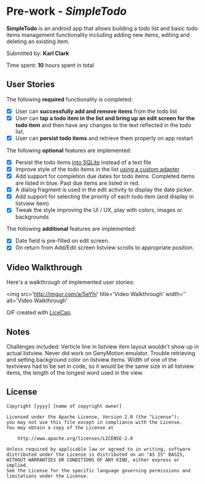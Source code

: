 # Pre-work - *SimpleTodo*

**SimpleTodo** is an android app that allows building a todo list and basic todo items management functionality including adding new items, editing and deleting an existing item.

Submitted by: **Karl Clark**

Time spent: **10** hours spent in total

## User Stories

The following **required** functionality is completed:

* [X] User can **successfully add and remove items** from the todo list
* [X] User can **tap a todo item in the list and bring up an edit screen for the todo item** and then have any changes to the text reflected in the todo list.
* [X] User can **persist todo items** and retrieve them properly on app restart

The following **optional** features are implemented:

* [X] Persist the todo items [into SQLite](http://guides.codepath.com/android/Persisting-Data-to-the-Device#sqlite) instead of a text file
* [X] Improve style of the todo items in the list [using a custom adapter](http://guides.codepath.com/android/Using-an-ArrayAdapter-with-ListView)
* [X] Add support for completion due dates for todo items. Completed items are listed in blue.  Past due items are listed in red. 
* [X] A dialog fragment is used in the edit activity to display the date picker.
* [X] Add support for selecting the priority of each todo item (and display in listview item)
* [X] Tweak the style improving the UI / UX, play with colors, images or backgrounds

The following **additional** features are implemented:

* [X] Date field is pre-filled on edit screen.
* [X] On return from Add/Edit screen listview scrolls to appropriate position.

## Video Walkthrough 

Here's a walkthrough of implemented user stories:

<img src='http://imgur.com/a/5eYhi' title='Video Walkthrough' width='' alt='Video Walkthrough' 

GIF created with [LiceCap](http://www.cockos.com/licecap/).

## Notes

Challenges included:
Verticle line in listview item layout wouldn't show up in actual listview.  Never did work on GenyMotion emulator.
Trouble retrieving and setting background color on listview items.
Width of one of the textviews had to be set in code, so it would be the same size in all listview items, the length of the longest word used in the view.

## License

    Copyright [yyyy] [name of copyright owner]

    Licensed under the Apache License, Version 2.0 (the "License");
    you may not use this file except in compliance with the License.
    You may obtain a copy of the License at

        http://www.apache.org/licenses/LICENSE-2.0

    Unless required by applicable law or agreed to in writing, software
    distributed under the License is distributed on an "AS IS" BASIS,
    WITHOUT WARRANTIES OR CONDITIONS OF ANY KIND, either express or implied.
    See the License for the specific language governing permissions and
    limitations under the License.
